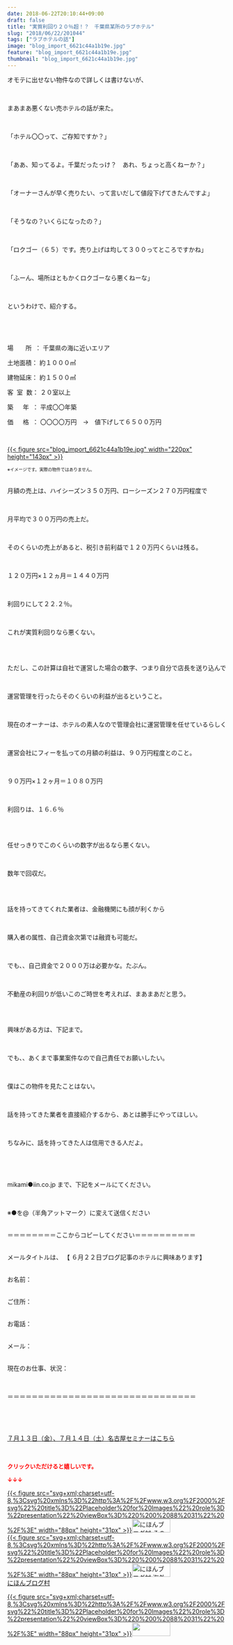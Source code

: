 ```yaml
---
date: 2018-06-22T20:10:44+09:00
draft: false
title: "実質利回り２０％超！？　千葉県某所のラブホテル"
slug: "2018/06/22/201044"
tags: ["ラブホテルの話"]
image: "blog_import_6621c44a1b19e.jpg"
feature: "blog_import_6621c44a1b19e.jpg"
thumbnail: "blog_import_6621c44a1b19e.jpg"
---
```

<p>オモテに出せない物件なので詳しくは書けないが、</p><p> </p><p>まあまあ悪くない売ホテルの話が来た。</p><p> </p><p>「ホテル〇〇って、ご存知ですか？」</p><p> </p><p>「ああ、知ってるよ。千葉だったっけ？　あれ、ちょっと高くねーか？」</p><p> </p><p>「オーナーさんが早く売りたい、って言いだして値段下げてきたんですよ」</p><p> </p><p>「そうなの？いくらになったの？」</p><p> </p><p>「ロクゴー（６５）です。売り上げは均して３００ってところですかね」</p><p> </p><p>「ふーん、場所はともかくロクゴーなら悪くねーな」</p><p> </p><p>というわけで、紹介する。</p><p> </p><p> </p><p>場　　所  ： 千葉県の海に近いエリア</p><p>土地面積： 約１０００㎡</p><p>建物延床： 約１５００㎡</p><p>客  室  数： ２０室以上</p><p>築  　年  ： 平成〇〇年築</p><p>価　  格  ： 〇〇〇〇万円　→　値下げして６５００万円</p><p> </p><p><a href="blog_import_6621c44a1b19e.jpg">{{< figure src="blog_import_6621c44a1b19e.jpg" width="220px" height="143px" >}}</a></p><p><span style="font-size: 0.7em;">※イメージです。実際の物件ではありません。</span></p><p><br/>月額の売上は、ハイシーズン３５０万円、ローシーズン２７０万円程度で</p><p> </p><p>月平均で３００万円の売上だ。</p><p> </p><p>そのくらいの売上があると、税引き前利益で１２０万円くらいは残る。</p><p> </p><p>１２０万円×１２ヵ月＝１４４０万円　</p><p> </p><p>利回りにして２２.２％。</p><p> </p><p>これが実質利回りなら悪くない。</p><p> </p><p><br/>ただし、この計算は自社で運営した場合の数字、つまり自分で店長を送り込んで</p><p> </p><p>運営管理を行ったらそのくらいの利益が出るということ。</p><p> </p><p>現在のオーナーは、ホテルの素人なので管理会社に運営管理を任せているらしく</p><p> </p><p>運営会社にフィーを払っての月額の利益は、９０万円程度とのこと。</p><p> </p><p>９０万円×１２ヶ月＝１０８０万円</p><p> </p><p>利回りは、１６.６％</p><p> </p><p><br/>任せっきりでこのくらいの数字が出るなら悪くない。</p><p> </p><p>数年で回収だ。</p><p> </p><p><br/>話を持ってきてくれた業者は、金融機関にも顔が利くから</p><p> </p><p>購入者の属性、自己資金次第では融資も可能だ。</p><p> </p><p>でも、、自己資金で２０００万は必要かな。たぶん。</p><p> </p><p>不動産の利回りが低いこのご時世を考えれば、まあまあだと思う。</p><p> </p><p><br/>興味がある方は、下記まで。</p><p> </p><p>でも、、あくまで事業案件なので自己責任でお願いしたい。</p><p> </p><p>僕はこの物件を見たことはない。</p><p> </p><p>話を持ってきた業者を直接紹介するから、あとは勝手にやってほしい。</p><p> </p><p>ちなみに、話を持ってきた人は信用できる人だよ。</p><p> </p><p> </p><p>mikami●iin.co.jp まで、下記をメールにてください。</p><p> </p><p>※●を@（半角アットマーク）に変えて送信ください</p><p><br/>＝＝＝＝＝＝＝＝ここからコピーしてください＝＝＝＝＝＝＝＝＝＝</p><p><br/>メールタイトルは、 【 ６月２２日ブログ記事のホテルに興味あります】</p><p><br/>お名前：</p><p><br/>ご住所：</p><p><br/>お電話：</p><p><br/>メール：</p><p><br/>現在のお仕事、状況：</p><p> </p><p>＝＝＝＝＝＝＝＝＝＝＝＝＝＝＝＝＝＝＝＝＝＝＝＝＝＝＝＝＝＝＝</p><p> </p><p> </p><p><a href="https://ameblo.jp/baliclub/entry-12382733710.html" target="_blank">７月１３日（金）、７月１４日（土）名古屋セミナーはこちら</a></p><p> </p><p><font color="#ff0000" size="2"><strong>クリックいただけると嬉しいです。</strong></font></p><p><font color="#ff0000" size="2"><strong>↓↓↓</strong></font></p><p><a href="ranking.html?p_cid=01260127" id="&amp;blogmura_banner" target="_blank">{{< figure src="svg+xml;charset=utf-8,%3Csvg%20xmlns%3D%22http%3A%2F%2Fwww.w3.org%2F2000%2Fsvg%22%20title%3D%22Placeholder%20for%20Images%22%20role%3D%22presentation%22%20viewBox%3D%220%200%2088%2031%22%20%2F%3E" width="88px" height="31px" >}}<noscript><img alt="にほんブログ村 その他生活ブログ 不動産投資へ" border="0" height="31" src="https://img-proxy.blog-video.jp/images?url=http%3A%2F%2Flife.blogmura.com%2Fhudousantoushi%2Fimg%2Fhudousantoushi88_31.gif" width="88"></noscript></a><br/><a href="ranking.html?p_cid=01260127" target="_blank">{{< figure src="svg+xml;charset=utf-8,%3Csvg%20xmlns%3D%22http%3A%2F%2Fwww.w3.org%2F2000%2Fsvg%22%20title%3D%22Placeholder%20for%20Images%22%20role%3D%22presentation%22%20viewBox%3D%220%200%2088%2031%22%20%2F%3E" width="88px" height="31px" >}}<noscript><img alt="にほんブログ村 海外生活ブログ バリ島情報へ" border="0" height="31" src="https://img-proxy.blog-video.jp/images?url=http%3A%2F%2Foverseas.blogmura.com%2Fbali%2Fimg%2Fbali88_31.gif" width="88"></noscript></a><br/><a href="ranking.html?p_cid=01260127" target="_blank">にほんブログ村</a></p><p><a href="link.php?1804582" title="人気ブログランキングへ">{{< figure src="svg+xml;charset=utf-8,%3Csvg%20xmlns%3D%22http%3A%2F%2Fwww.w3.org%2F2000%2Fsvg%22%20title%3D%22Placeholder%20for%20Images%22%20role%3D%22presentation%22%20viewBox%3D%220%200%2088%2031%22%20%2F%3E" width="88px" height="31px" >}}<noscript><img border="0" height="31" src="https://blog.with2.net/img/banner/banner_22.gif" width="88"></noscript></a></p><p> </p>

